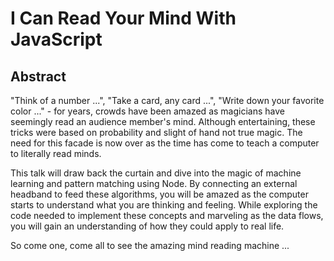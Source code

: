 # I Can Read Your Mind With JavaScript
## Abstract
"Think of a number ...", "Take a card, any card ...", "Write down your favorite color ..." - for years, crowds have been amazed as magicians have seemingly read an audience member's mind. Although entertaining, these tricks were based on probability and slight of hand not true magic. The need for this facade is now over as the time has come to teach a computer to literally read minds.

This talk will draw back the curtain and dive into the magic of machine learning and pattern matching using Node. By connecting an external headband to feed these algorithms, you will be amazed as the computer starts to understand what you are thinking and feeling. While exploring the code needed to implement these concepts and marveling as the data flows, you will gain an understanding of how they could apply to real life.

So come one, come all to see the amazing mind reading machine ...
